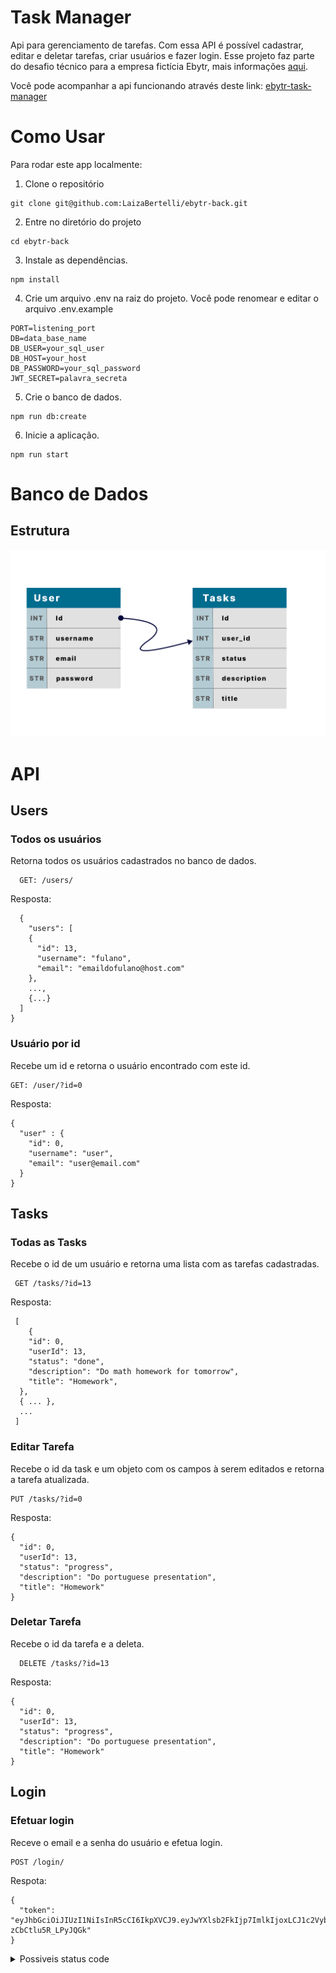 # Task Manager

  Api para gerenciamento de tarefas. Com essa API é possível cadastrar, editar e deletar tarefas, criar usuários e fazer login.
  Esse projeto faz parte do desafio técnico para a empresa fictícia Ebytr, mais informações [aqui](https://github.com/LaizaBertelli/ebytr-dt).

  Você pode acompanhar a api funcionando através deste link: [ebytr-task-manager](https://lb-task-manager.herokuapp.com/)


# Como Usar

Para rodar este app localmente:

  01. Clone o repositório

    git clone git@github.com:LaizaBertelli/ebytr-back.git

  02. Entre no diretório do projeto

    cd ebytr-back

  03. Instale as dependências.

    npm install

  04. Crie um arquivo .env na raiz do projeto. Você pode renomear e editar o arquivo .env.example

    PORT=listening_port
    DB=data_base_name
    DB_USER=your_sql_user
    DB_HOST=your_host
    DB_PASSWORD=your_sql_password
    JWT_SECRET=palavra_secreta

  05. Crie o banco de dados.

    npm run db:create

  06. Inicie a aplicação.

    npm run start


# Banco de Dados

## Estrutura

  ![db table structure](/assets/db_structure.png)

# API

  ## Users
  ### Todos os usuários

  Retorna todos os usuários cadastrados no banco de dados.

      GET: /users/
    
  Resposta:

      {
        "users": [
        {
          "id": 13,
          "username": "fulano",
          "email": "emaildofulano@host.com"
        },
        ...,
        {...}
      ]
    }
  ### Usuário por id

  Recebe um id e retorna o usuário encontrado com este id.

    GET: /user/?id=0

  Resposta:

    {
      "user" : {
        "id": 0,
        "username": "user",
        "email": "user@email.com"
      }
    }

  ## Tasks
  
  ### Todas as Tasks

  Recebe o id de um usuário e retorna uma lista com as tarefas cadastradas.

     GET /tasks/?id=13

  Resposta:

     [
        {
        "id": 0,
        "userId": 13,
        "status": "done",
        "description": "Do math homework for tomorrow",
        "title": "Homework",
      },
      { ... },
      ...
     ]

  ### Editar Tarefa

  Recebe o id da task e um objeto com os campos à serem editados e retorna a tarefa atualizada.

    PUT /tasks/?id=0

  Resposta:

    {
      "id": 0,
      "userId": 13,
      "status": "progress",
      "description": "Do portuguese presentation",
      "title": "Homework"
    }

  ### Deletar Tarefa

  Recebe o id da tarefa e a deleta.

      DELETE /tasks/?id=13

  Resposta:

    {
      "id": 0,
      "userId": 13,
      "status": "progress",
      "description": "Do portuguese presentation",
      "title": "Homework"
    }


## Login

  ### Efetuar login
  
  Receve o email e a senha do usuário e efetua login.
  
    POST /login/

  Respota:

    {
      "token": "eyJhbGciOiJIUzI1NiIsInR5cCI6IkpXVCJ9.eyJwYXlsb2FkIjp7ImlkIjoxLCJ1c2VybmFtZSI6ImZ1bGFubyIsImVtYWlsIjoiZnVsYW5vQGdtYWlsLmNvbSJ9LCJpYXQiOjE2NTI5MDM4NDMsImV4cCI6MTY1MzUwODY0M30.gJl1CewL2rcev8jE8OwlKhT1z-zCbCtlu5R_LPyJQGk"
    }


  <details>
    <summary>Possiveis status code</summary>
      <table>
        <tr>
          <th>Status</th>
          <th>Descrição</th>
        </tr>
        <tr>
          <td>200</td>
          <td>Requisição efetuada com sucesso</td>
        </tr>
        <tr>
          <td>400</td>
          <td>Requisição efetuada com algum campo vazio</td>
        </tr>
        <tr>
          <td>401</td>
          <td>Email ou senha inválidos</td>
        </tr>
        <tr>
          <td>500</td>
          <td>Erro interno do servidor</td>
        </tr>
      </table>
  </details>


  <!-- <table>
    <tr>
      <th>Campos</th>
      <th>Descrição</th>
    </tr>
    <tr>
      <td>id</td>
      <td>id único do usuário</id>
    </tr>
    <tr>
      <td>username</td>
      <td>nomde de usuário</id>
    </tr>
    <tr>
      <td>email</td>
      <td>email do usuário</id>
    </tr>
  </table>



  ## Arquitetura

    |_ src
      |_ Auth
        |_ jwtGenerator.js
      |_ Controllers
        |_ login.controller.js
        |_ user.controller.js
        |_ tasks.controller.js
      |_ Routes
        |_ login.route.js
        |_ user.route.js
        |_ tasks.route.js
      |_ Models
        |_ connection.model.js
        |_ login.model.js
        |_ user.model.js
        |_ tasks.model.js
      |_ Services
        |_ login.service.js
        |_ user.service.js
        |_ tasks.service.js
      |_ Tests
        |_ Controllers
          |_ controllers.spec.js
        |_ Services
          |_ services.spec.js
        |_ Models
          |_ models.spec.js
      |_ Schemas
        |_ login.schema.js
        |_ user.schema.js
        |_ task.schema.js
      |_ Middlewares
        |_ login.middleware.js
        |_ user.middleware.js
        |_ task.middleware.js
      |_ App.js
      |_ -->